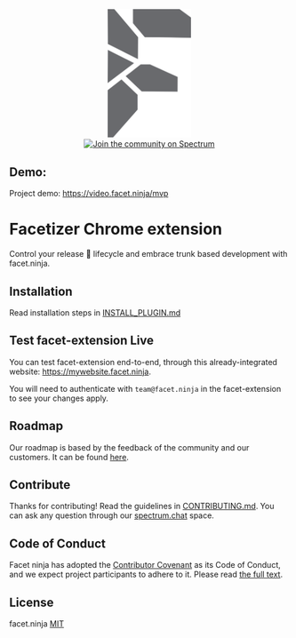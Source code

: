 <div align="center">
   <a href="https://github.com/facets-io/facet-extension">
    <img width="150" src="./readme_assets/facet512.svg">
  </a>
  <br>
  <a href='https://spectrum.chat/facet'>
  <img src='https://withspectrum.github.io/badge/badge.svg' alt='Join the community on Spectrum'></a>
</div>

## Demo:

Project demo: https://video.facet.ninja/mvp

# Facetizer Chrome extension

Control your release 🚀 lifecycle and embrace trunk based development with facet.ninja.

## Installation

Read installation steps in [INSTALL_PLUGIN.md](./readme_assets/INSTALL_PLUGIN.md)

## Test facet-extension Live

You can test facet-extension end-to-end, through this already-integrated website: https://mywebsite.facet.ninja.

You will need to authenticate with `team@facet.ninja` in the facet-extension to see your changes apply.

## Roadmap

Our roadmap is based by the feedback of the community and our customers. It can be found [here](https://github.com/facets-io/facet-extension/projects/1).

## Contribute

Thanks for contributing! Read the guidelines in [CONTRIBUTING.md](./CONTRIBUTING.md). You can ask any question through our [spectrum.chat](https://spectrum.chat/facet) space.

## Code of Conduct

Facet ninja has adopted the [Contributor Covenant](https://www.contributor-covenant.org/) as its Code of Conduct, and we expect project participants to adhere to it.
Please read [the full text](/CODE_OF_CONDUCT.md).

## License

facet.ninja [MIT](./LICENSE)
